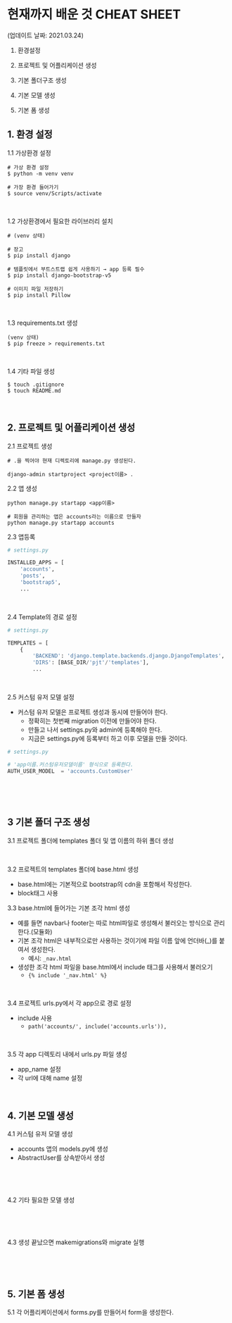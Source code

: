 # 현재까지 배운 것 CHEAT SHEET

(업데이트 날짜: 2021.03.24)





1. 환경설정
2. 프로젝트 및 어플리케이션 생성
3. 기본 폴더구조 생성
4. 기본 모델 생성

5. 기본 폼 생성







## 1. 환경 설정

1.1 가상환경 설정

```
# 가상 환경 설정
$ python -m venv venv

# 가장 환경 들어가기
$ source venv/Scripts/activate
```

​     

1.2 가상환경에서 필요한 라이브러리 설치

```
# (venv 상태)

# 장고
$ pip install django

# 템플릿에서 부트스트랩 쉽게 사용하기 → app 등록 필수
$ pip install django-bootstrap-v5

# 이미지 파일 저장하기
$ pip install Pillow

```

​    

1.3 requirements.txt 생성

```
(venv 상태)
$ pip freeze > requirements.txt
```

​      

1.4 기타 파일 생성

```
$ touch .gitignore
$ touch README.md
```

​    

## 2. 프로젝트 및 어플리케이션 생성

2.1 프로젝트 생성

```
# .을 찍어야 현재 디렉토리에 manage.py 생성된다.

django-admin startproject <project이름> .
```





2.2 앱 생성

```
python manage.py startapp <app이름>

# 회원을 관리하는 앱은 accounts라는 이름으로 만들자
python manage.py startapp accounts
```





2.3 앱등록

```python
# settings.py

INSTALLED_APPS = [
    'accounts',
    'posts',
    'bootstrap5',
    ...
```

​     

2.4 Template의 경로 설정

```python
# settings.py

TEMPLATES = [
    {
        'BACKEND': 'django.template.backends.django.DjangoTemplates',
        'DIRS': [BASE_DIR/'pjt'/'templates'],
        ...
```

​    

2.5 커스텀 유저 모델 설정

* 커스텀 유저 모델은 프로젝트 생성과 동시에 만들어야 한다.
  * 정확히는 첫번째 migration 이전에 만들어야 한다.
  * 만들고 나서 settings.py와 admin에 등록해야 한다.
  * 지금은 settings.py에 등록부터 하고 이후 모델을 만들 것이다.

```python
# settings.py

# 'app이름.커스텀유저모델이름' 형식으로 등록한다.
AUTH_USER_MODEL  = 'accounts.CustomUser'
```

​     

​        



## 3 기본 폴더 구조 생성

3.1 프로젝트 폴더에 templates 폴더 및 앱 이름의 하위 폴더 생성

​      



3.2 프로젝트의 templates 폴더에 base.html 생성

* base.html에는 기본적으로 bootstrap의 cdn을 포함해서 작성한다.
* block태그 사용



3.3 base.html에 들어가는 기본 조각 html 생성

* 예를 들면 navbar나 footer는 따로 html파일로 생성해서 불러오는 방식으로 관리한다.(모듈화)
* 기본 조각 html은 내부적으로만 사용하는 것이기에 파일 이름 앞에 언더바(_)를 붙여서 생성한다.
  * 예시: `_nav.html`
* 생성한 조각 html 파일을 base.html에서 include 태그를 사용해서 불러오기
  * `{% include '_nav.html' %}`

​    

3.4  프로젝트 urls.py에서 각 app으로 경로 설정

* include 사용
  * `path('accounts/', include('accounts.urls')),`

​    

3.5 각 app 디렉토리 내에서 urls.py 파일 생성

* app_name 설정
* 각 url에 대해 name 설정     

​    



## 4. 기본 모델 생성

4.1 커스텀 유저 모델 생성

* accounts 앱의 models.py에 생성
* AbstractUser를 상속받아서 생성

​    

​    



4.2 기타 필요한 모델 생성

​    

​    



4.3 생성 끝났으면 makemigrations와 migrate 실행 

​    

​    

## 5. 기본 폼 생성

5.1 각 어플리케이션에서 forms.py를 만들어서 form을 생성한다.